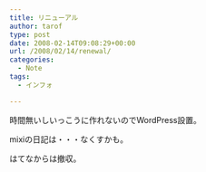 ```yaml
---
title: リニューアル
author: tarof
type: post
date: 2008-02-14T09:08:29+00:00
url: /2008/02/14/renewal/
categories:
  - Note
tags:
  - インフォ

---
```

時間無いしいっこうに作れないのでWordPress設置。

mixiの日記は・・・なくすかも。
  
はてなからは撤収。